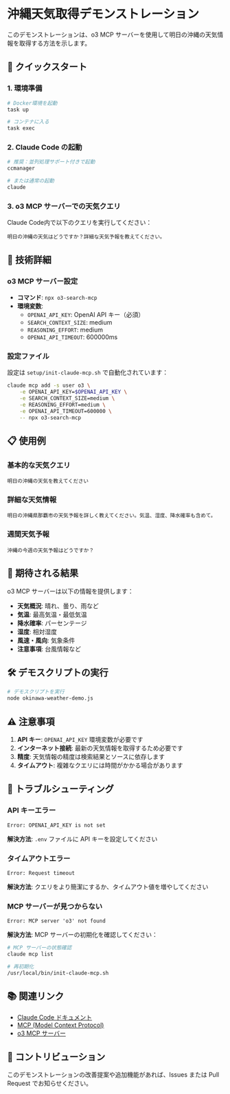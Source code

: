 # 沖縄天気取得デモンストレーション

このデモンストレーションは、o3 MCP サーバーを使用して明日の沖縄の天気情報を取得する方法を示します。

## 🚀 クイックスタート

### 1. 環境準備

```bash
# Docker環境を起動
task up

# コンテナに入る
task exec
```

### 2. Claude Code の起動

```bash
# 推奨：並列処理サポート付きで起動
ccmanager

# または通常の起動
claude
```

### 3. o3 MCP サーバーでの天気クエリ

Claude Code内で以下のクエリを実行してください：

```
明日の沖縄の天気はどうですか？詳細な天気予報を教えてください。
```

## 🔧 技術詳細

### o3 MCP サーバー設定

- **コマンド**: `npx o3-search-mcp`
- **環境変数**:
  - `OPENAI_API_KEY`: OpenAI API キー（必須）
  - `SEARCH_CONTEXT_SIZE`: medium
  - `REASONING_EFFORT`: medium
  - `OPENAI_API_TIMEOUT`: 600000ms

### 設定ファイル

設定は `setup/init-claude-mcp.sh` で自動化されています：

```bash
claude mcp add -s user o3 \
    -e OPENAI_API_KEY=$OPENAI_API_KEY \
    -e SEARCH_CONTEXT_SIZE=medium \
    -e REASONING_EFFORT=medium \
    -e OPENAI_API_TIMEOUT=600000 \
    -- npx o3-search-mcp
```

## 📋 使用例

### 基本的な天気クエリ

```
明日の沖縄の天気を教えてください
```

### 詳細な天気情報

```
明日の沖縄県那覇市の天気予報を詳しく教えてください。気温、湿度、降水確率も含めて。
```

### 週間天気予報

```
沖縄の今週の天気予報はどうですか？
```

## 🎯 期待される結果

o3 MCP サーバーは以下の情報を提供します：

- **天気概況**: 晴れ、曇り、雨など
- **気温**: 最高気温・最低気温
- **降水確率**: パーセンテージ
- **湿度**: 相対湿度
- **風速・風向**: 気象条件
- **注意事項**: 台風情報など

## 🛠️ デモスクリプトの実行

```bash
# デモスクリプトを実行
node okinawa-weather-demo.js
```

## ⚠️ 注意事項

1. **API キー**: `OPENAI_API_KEY` 環境変数が必要です
2. **インターネット接続**: 最新の天気情報を取得するため必要です
3. **精度**: 天気情報の精度は検索結果とソースに依存します
4. **タイムアウト**: 複雑なクエリには時間がかかる場合があります

## 🐛 トラブルシューティング

### API キーエラー

```
Error: OPENAI_API_KEY is not set
```

**解決方法**: `.env` ファイルに API キーを設定してください

### タイムアウトエラー

```
Error: Request timeout
```

**解決方法**: クエリをより簡潔にするか、タイムアウト値を増やしてください

### MCP サーバーが見つからない

```
Error: MCP server 'o3' not found
```

**解決方法**: MCP サーバーの初期化を確認してください：

```bash
# MCP サーバーの状態確認
claude mcp list

# 再初期化
/usr/local/bin/init-claude-mcp.sh
```

## 📚 関連リンク

- [Claude Code ドキュメント](https://docs.anthropic.com/en/docs/claude-code)
- [MCP (Model Context Protocol)](https://docs.anthropic.com/en/docs/claude-code/mcp)
- [o3 MCP サーバー](https://www.npmjs.com/package/o3-search-mcp)

## 🤝 コントリビューション

このデモンストレーションの改善提案や追加機能があれば、Issues または Pull Request でお知らせください。